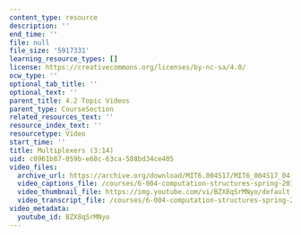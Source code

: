 ```yaml
---
content_type: resource
description: ''
end_time: ''
file: null
file_size: '5917331'
learning_resource_types: []
license: https://creativecommons.org/licenses/by-nc-sa/4.0/
ocw_type: ''
optional_tab_title: ''
optional_text: ''
parent_title: 4.2 Topic Videos
parent_type: CourseSection
related_resources_text: ''
resource_index_text: ''
resourcetype: Video
start_time: ''
title: Multiplexers (3:14)
uid: c0961b87-059b-e68c-63ca-588bd34ce405
video_files:
  archive_url: https://archive.org/download/MIT6.004S17/MIT6_004S17_04-02-06_300k.mp4
  video_captions_file: /courses/6-004-computation-structures-spring-2017/9a75701f2f9a53d9be857e4c40290fca_BZX8qSrMNyo.vtt
  video_thumbnail_file: https://img.youtube.com/vi/BZX8qSrMNyo/default.jpg
  video_transcript_file: /courses/6-004-computation-structures-spring-2017/db77f0c5e906fa149d84816641182ee4_BZX8qSrMNyo.pdf
video_metadata:
  youtube_id: BZX8qSrMNyo
---
```

